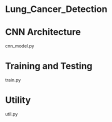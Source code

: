 # Lung_Cancer_Detection

# CNN Architecture

cnn_model.py

# Training and Testing

train.py

# Utility

util.py
